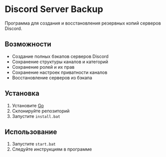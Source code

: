 # Discord Server Backup

Программа для создания и восстановления резервных копий серверов Discord.

## Возможности
- Создание полных бэкапов серверов Discord
- Сохранение структуры каналов и категорий
- Сохранение ролей и их прав
- Сохранение настроек приватности каналов
- Восстановление серверов из бэкапа

## Установка
1. Установите [Go](https://golang.org/dl/)
2. Склонируйте репозиторий
3. Запустите `install.bat`

## Использование
1. Запустите `start.bat`
2. Следуйте инструкциям в программе